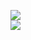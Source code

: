 [![](https://img.shields.io/badge/Made%20With-Github%20Spray-lightgrey.svg?style=for-the-badge&logo=github)](https://github.com/Annihil/github-spray#12016)  
[![](https://i.imgur.com/2DrTn0Z.gif)](https://github.com/Annihil/github-spray)
